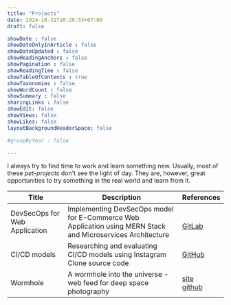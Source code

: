 ```yaml
---
title: "Projects"
date: 2024-10-31T20:28:53+07:00
draft: false

showDate : false
showDateOnlyInArticle : false
showDateUpdated : false
showHeadingAnchors : false
showPagination : false
showReadingTime : false
showTableOfContents : true
showTaxonomies : false 
showWordCount : false
showSummary : false
sharingLinks : false
showEdit: false
showViews: false
showLikes: false
layoutBackgroundHeaderSpace: false

#groupByYear : false

---
```


I always try to find time to work and learn something new. Usually, most of these _pet-projects_ don't see the light of day. They are, however, great opportunities to try something in the real world and learn from it.

<table>
    <thead>
        <tr>
            <th>Title</th>
            <th>Description</th>
            <th>References</th>
        </tr>
    </thead>
    <tbody>
         <tr>
            <td>
              DevSecOps for Web Application
            </td>
            <td>Implementing DevSecOps model for E-Commerce Web Application using MERN Stack and Microservices Architecture</td>
            <td></br><a target="_blank" href="https://gitlab.com/devops_project3453439">GitLab</a></td>
        </tr>
         <tr>
            <td>
              CI/CD models
            </td>
            <td>Researching and evaluating CI/CD models using Instagram Clone source code</td>
            <td><a target="_blank" href="https://github.com/nhutlin/Instagram-mern-CICD">GitHub</a></td>
        </tr>
        <tr>
            <td>
              Wormhole
            </td>
            <td>A wormhole into the universe - web feed for deep space photography</td>
            <td><a target="_blank" href="https://wormhole-black.vercel.app/">site</a></br><a target="_blank" href="https://github.com/wormhole-photos">github</a></td>
        </tr>
    </tbody>
</table>
